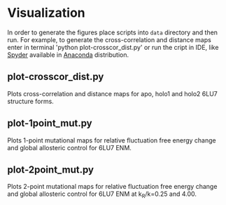 # Visualization
In order to generate the figures place scripts into `data` directory and then run.
For example, to generate the cross-correlation and distance maps enter in terminal
'python plot-crosscor_dist.py'
or run the cript in IDE, like [Spyder](https://www.spyder-ide.org/) available in [Anaconda](https://www.anaconda.com/products/individual) distribution. 

## plot-crosscor_dist.py
Plots cross-correlation and distance maps for apo, holo1 and holo2 6LU7 structure forms.

## plot-1point_mut.py
Plots 1-point mutational maps for relative fluctuation free energy change and global allosteric control for 6LU7 ENM.

## plot-2point_mut.py
Plots 2-point mutational maps for relative fluctuation free energy change and global allosteric control for 6LU7 ENM at k<sub>R</sub>/k=0.25 and 4.00.